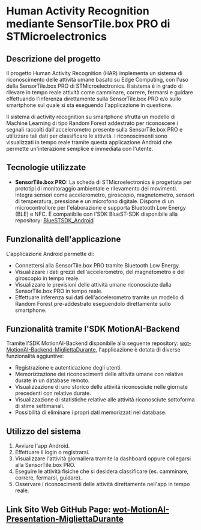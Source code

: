 # Human Activity Recognition mediante SensorTile.box PRO di STMicroelectronics

## Descrizione del progetto
Il progetto Human Activity Recognition (HAR) implementa un sistema di riconoscimento delle attività umane
basato su Edge Computing, con l'uso della SensorTile.box PRO di STMicroelectronics.
Il sistema è in grado di rilevare in tempo reale attività come camminare, correre, fermarsi e guidare effettuando l'inferenza
direttamente sulla SensorTile.box PRO e/o sullo smartphone sul quale si sta eseguendo l'applicazione in questione.

Il sistema di activity recognition su smartphone sfrutta un modello di Machine Learning di tipo Random Forest addestrato per riconoscere i
segnali raccolti dall'accelerometro presente sulla SensorTile.box PRO e utilizzare tali dati per classificare le attività.
I riconoscimenti sono visualizzati in tempo reale tramite questa applicazione Android che permette un'interazione semplice e immediata con l'utente.

## Tecnologie utilizzate

- **SensorTile.box PRO:** La scheda di STMicroelectronics è progettata per prototipi di monitoraggio ambientale e 
rilevamento dei movimenti. Integra sensori come accelerometro, giroscopio, magnetometro, sensori di temperatura, 
pressione e un microfono digitale. Dispone di un microcontrollore per l'elaborazione e supporta 
Bluetooth Low Energy (BLE) e NFC. È compatibile con l'SDK BlueST-SDK disponibile alla repository: [BlueSTSDK_Android](https://github.com/STMicroelectronics/BlueSTSDK_Android)

## Funzionalità dell'applicazione
L'applicazione Android permette di:
- Connettersi alla SensorTile.box PRO tramite Bluetooth Low Energy.
- Visualizzare i dati grezzi dell'accelerometro, del magnetometro e del giroscopio in tempo reale.
- Visualizzare le previsioni delle attività umane riconosciute dalla SensorTile.box PRO in tempo reale.
- Effettuare inferenza sui dati dell'accelerometro tramite un modello di Random Forest pre-addestrato eseguendolo direttamente sullo smartphone.

## Funzionalità tramite l'SDK MotionAI-Backend
Tramite l'SDK MotionAI-Backend disponibile alla seguente repository: [wot-MotionAI-Backend-MigliettaDurante](https://github.com/UniSalento-IDALab-IoTCourse-2023-2024/wot-MotionAI-Backend-MigliettaDurante), 
l'applicazione è dotata di diverse funzionalità aggiuntive:
- Registrazione e autenticazione degli utenti.
- Memorizzazione dei riconoscimenti delle attività umane con relative durate in un database remoto.
- Visualizzazione di uno storico delle attività riconosciute nelle giornate precedenti con relative durate.
- Visualizzazione di statistiche relative alle attività riconosciute sottoforma di stime settimanali.
- Possibilità di eliminare i propri dati memorizzati nel database.

## Utilizzo del sistema
1. Avviare l'app Android.
2. Effettuare il login o registrarsi.
3. Visualizzare l'attività giornaliera tramite la dashboard oppure collegarsi alla SensorTile.box PRO.
4. Eseguire le attività fisiche che si desidera classificare (es. camminare, correre, fermarsi, guidare).
5. Osservare i riconoscimenti delle attività direttamente nell'app in tempo reale.

## Link Sito Web GitHub Page: [wot-MotionAI-Presentation-MigliettaDurante](https://unisalento-idalab-iotcourse-2023-2024.github.io/wot-MotionAI-Presentation-MigliettaDurante/)


